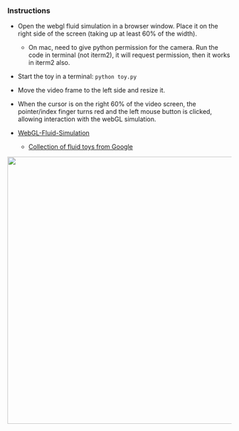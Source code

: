 ### Instructions

* Open the webgl fluid simulation in a browser window. Place it on the right side of the screen (taking up at least 60% of the width). 
    * On mac, need to give python permission for the camera. Run the code in terminal (not iterm2), it will request permission, then it works in iterm2 also.
* Start the toy in a terminal: ```python toy.py```
* Move the video frame to the left side and resize it.
* When the cursor is on the right 60% of the video screen, the pointer/index finger turns red and the left mouse button is clicked, allowing interaction with the webGL simulation.

* [WebGL-Fluid-Simulation](https://paveldogreat.github.io/WebGL-Fluid-Simulation/)
    * [Collection of fluid toys from Google](https://experiments.withgoogle.com/search?q=fluid)

[<img src="readme_image.png" width=600>](https://youtu.be/ZtVYwEZGU6Ahttps://youtu.be/ZtVYwEZGU6Av)


